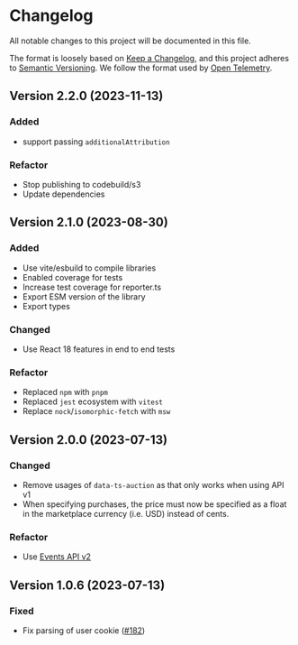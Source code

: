 # Changelog

All notable changes to this project will be documented in this file.

The format is loosely based on [Keep a Changelog](https://keepachangelog.com/en/1.0.0/),
and this project adheres to [Semantic Versioning](https://semver.org/spec/v2.0.0.html).
We follow the format used by [Open Telemetry](https://github.com/open-telemetry/opentelemetry-python/blob/main/CHANGELOG.md).

## Version 2.2.0 (2023-11-13)

### Added

- support passing `additionalAttribution`

### Refactor

- Stop publishing to codebuild/s3
- Update dependencies

## Version 2.1.0 (2023-08-30)

### Added

- Use vite/esbuild to compile libraries
- Enabled coverage for tests
- Increase test coverage for reporter.ts
- Export ESM version of the library
- Export types

### Changed

- Use React 18 features in end to end tests

### Refactor

- Replaced `npm` with `pnpm`
- Replaced `jest` ecosystem with `vitest`
- Replace `nock`/`isomorphic-fetch` with `msw`

## Version 2.0.0 (2023-07-13)

### Changed

- Remove usages of `data-ts-auction` as that only works when using API v1
- When specifying purchases, the price must now be specified as a float in the marketplace currency (i.e. USD) instead of cents.

### Refactor

- Use [Events API v2](https://docs.topsort.com/reference/reportevents-2)

## Version 1.0.6 (2023-07-13)

### Fixed

- Fix parsing of user cookie
  ([#182](https://github.com/Topsort/analytics.js/pull/182))
